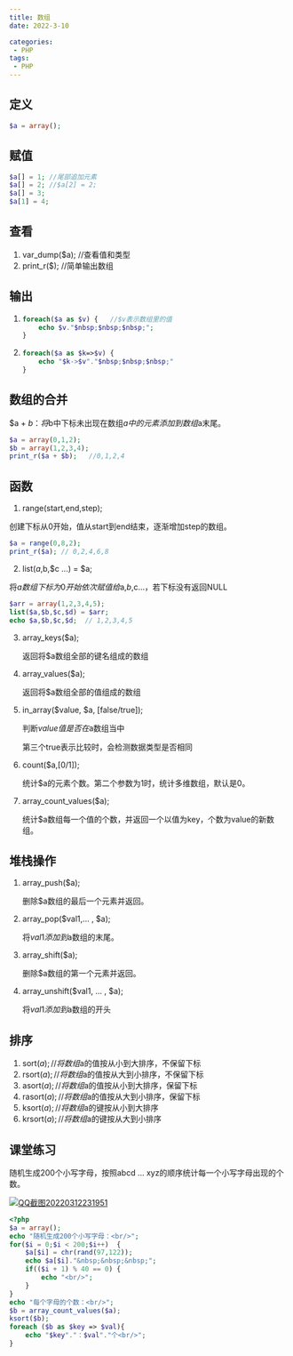 ```yaml
---
title: 数组
date: 2022-3-10

categories: 
 - PHP
tags: 
 - PHP
---
```


## 定义

```php
$a = array();
```

## 赋值

```php
$a[] = 1; //尾部追加元素
$a[] = 2; //$a[2] = 2;
$a[] = 3;
$a[1] = 4;
```

## 查看

1. var_dump($a);  //查看值和类型
2. print_r($);  //简单输出数组

## 输出

1. ```php
   foreach($a as $v) {   //$v表示数组里的值
       echo $v."$nbsp;$nbsp;$nbsp;";
   }
   ```

2. ```php
   foreach($a as $k=>$v) {
       echo "$k->$v"."$nbsp;$nbsp;$nbsp;"
   }
   ```

## 数组的合并

$a + $b：将$b中下标未出现在数组$a中的元素添加到数组$a末尾。

```php
$a = array(0,1,2);
$b = array(1,2,3,4);
print_r($a + $b);   //0,1,2,4
```

## 函数

1. range(start,end,step);  

创建下标从0开始，值从start到end结束，逐渐增加step的数组。

```php
$a = range(0,8,2);
print_r($a); // 0,2,4,6,8
```

2. list($a,$b,$c ...) = $a;

将$a数组下标为0开始依次赋值给$a,$b,$c...，若下标没有返回NULL

```php
$arr = array(1,2,3,4,5);
list($a,$b,$c,$d) = $arr;
echo $a,$b,$c,$d;  // 1,2,3,4,5
```

3. array_keys($a);

   返回将$a数组全部的键名组成的数组

4. array_values($a);

   返回将$a数组全部的值组成的数组

5. in_array($value, $a, [false/true]);

   判断$value值是否在$a数组当中

   第三个true表示比较时，会检测数据类型是否相同

6. count($a,[0/1]);

   统计$a的元素个数。第二个参数为1时，统计多维数组，默认是0。

7. array_count_values($a);

   统计$a数组每一个值的个数，并返回一个以值为key，个数为value的新数组。

## 堆栈操作

1. array_push($a);

   删除$a数组的最后一个元素并返回。

2. array_pop($val1,... , $a);

   将$val1添加到$a数组的末尾。

3. array_shift($a);

   删除$a数组的第一个元素并返回。

4. array_unshift($val1, ... , $a);

   将$val1添加到$a数组的开头

## 排序

1. sort($a);//将数组$a的值按从小到大排序，不保留下标
2. rsort($a);//将数组$a的值按从大到小排序，不保留下标
3. asort($a);//将数组$a的值按从小到大排序，保留下标
4. rasort($a);//将数组$a的值按从大到小排序，保留下标
5. ksort($a);//将数组$a的键按从小到大排序
6. krsort($a);//将数组$a的键按从大到小排序

## 课堂练习

随机生成200个小写字母，按照abcd ... xyz的顺序统计每一个小写字母出现的个数。

<a data-fancybox title="QQ截图20220312231951" href="https://markdown123.oss-cn-beijing.aliyuncs.com/img/QQ%E6%88%AA%E5%9B%BE20220312231951.png">![QQ截图20220312231951](https://markdown123.oss-cn-beijing.aliyuncs.com/img/QQ%E6%88%AA%E5%9B%BE20220312231951.png)</a>

```php
<?php
$a = array();
echo "随机生成200个小写字母：<br/>";
for($i = 0;$i < 200;$i++)  {
    $a[$i] = chr(rand(97,122));
    echo $a[$i]."&nbsp;&nbsp;&nbsp;";
    if(($i + 1) % 40 == 0) {
        echo "<br/>";
    }
}
echo "每个字母的个数：<br/>";
$b = array_count_values($a);
ksort($b);
foreach ($b as $key => $val){
    echo "$key"."：$val"."个<br/>";
}
```

